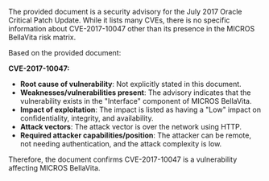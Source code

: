 The provided document is a security advisory for the July 2017 Oracle Critical Patch Update. While it lists many CVEs, there is no specific information about CVE-2017-10047 other than its presence in the MICROS BellaVita risk matrix.

Based on the provided document:

**CVE-2017-10047:**

*   **Root cause of vulnerability**: Not explicitly stated in this document.
*   **Weaknesses/vulnerabilities present**: The advisory indicates that the vulnerability exists in the "Interface" component of MICROS BellaVita.
*   **Impact of exploitation**:  The impact is listed as having a "Low" impact on confidentiality, integrity, and availability.
*   **Attack vectors**: The attack vector is over the network using HTTP.
*   **Required attacker capabilities/position**: The attacker can be remote, not needing authentication, and the attack complexity is low.

Therefore, the document confirms CVE-2017-10047 is a vulnerability affecting MICROS BellaVita.